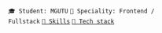 <code>🎓 Student: MGUTU</code> <code>👷 Speciality: Frontend / Fullstack</code> <code>[🧮 Skills](SKILLS.md)</code> <code>[🔧 Tech stack](STACK.md)</code>

